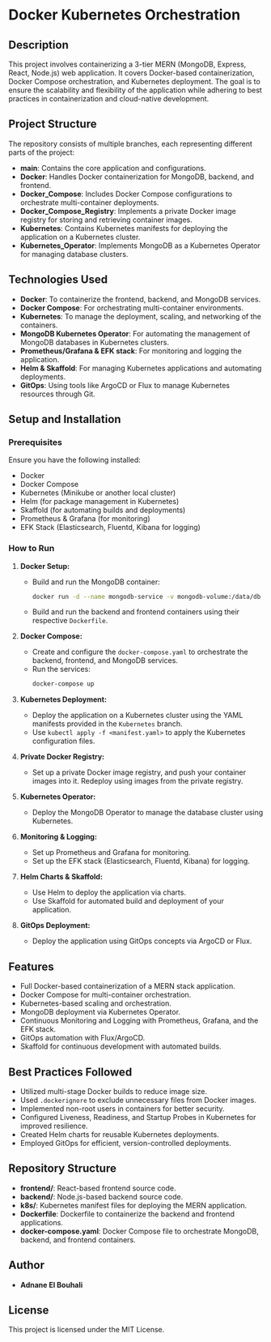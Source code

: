 # Docker Kubernetes Orchestration

## Description
This project involves containerizing a 3-tier MERN (MongoDB, Express, React, Node.js) web application. It covers Docker-based containerization, Docker Compose orchestration, and Kubernetes deployment. The goal is to ensure the scalability and flexibility of the application while adhering to best practices in containerization and cloud-native development.

## Project Structure
The repository consists of multiple branches, each representing different parts of the project:

- **main**: Contains the core application and configurations.
- **Docker**: Handles Docker containerization for MongoDB, backend, and frontend.
- **Docker_Compose**: Includes Docker Compose configurations to orchestrate multi-container deployments.
- **Docker_Compose_Registry**: Implements a private Docker image registry for storing and retrieving container images.
- **Kubernetes**: Contains Kubernetes manifests for deploying the application on a Kubernetes cluster.
- **Kubernetes_Operator**: Implements MongoDB as a Kubernetes Operator for managing database clusters.

## Technologies Used
- **Docker**: To containerize the frontend, backend, and MongoDB services.
- **Docker Compose**: For orchestrating multi-container environments.
- **Kubernetes**: To manage the deployment, scaling, and networking of the containers.
- **MongoDB Kubernetes Operator**: For automating the management of MongoDB databases in Kubernetes clusters.
- **Prometheus/Grafana & EFK stack**: For monitoring and logging the application.
- **Helm & Skaffold**: For managing Kubernetes applications and automating deployments.
- **GitOps**: Using tools like ArgoCD or Flux to manage Kubernetes resources through Git.

## Setup and Installation

### Prerequisites
Ensure you have the following installed:
- Docker
- Docker Compose
- Kubernetes (Minikube or another local cluster)
- Helm (for package management in Kubernetes)
- Skaffold (for automating builds and deployments)
- Prometheus & Grafana (for monitoring)
- EFK Stack (Elasticsearch, Fluentd, Kibana for logging)

### How to Run

1. **Docker Setup:**
    - Build and run the MongoDB container:
      ```bash
      docker run -d --name mongodb-service -v mongodb-volume:/data/db mongo
      ```
    - Build and run the backend and frontend containers using their respective `Dockerfile`.

2. **Docker Compose:**
    - Create and configure the `docker-compose.yaml` to orchestrate the backend, frontend, and MongoDB services.
    - Run the services:
      ```bash
      docker-compose up
      ```

3. **Kubernetes Deployment:**
    - Deploy the application on a Kubernetes cluster using the YAML manifests provided in the `Kubernetes` branch.
    - Use `kubectl apply -f <manifest.yaml>` to apply the Kubernetes configuration files.

4. **Private Docker Registry:**
    - Set up a private Docker image registry, and push your container images into it. Redeploy using images from the private registry.

5. **Kubernetes Operator:**
    - Deploy the MongoDB Operator to manage the database cluster using Kubernetes.

6. **Monitoring & Logging:**
    - Set up Prometheus and Grafana for monitoring.
    - Set up the EFK stack (Elasticsearch, Fluentd, Kibana) for logging.

7. **Helm Charts & Skaffold:**
    - Use Helm to deploy the application via charts.
    - Use Skaffold for automated build and deployment of your application.

8. **GitOps Deployment:**
    - Deploy the application using GitOps concepts via ArgoCD or Flux.

## Features
- Full Docker-based containerization of a MERN stack application.
- Docker Compose for multi-container orchestration.
- Kubernetes-based scaling and orchestration.
- MongoDB deployment via Kubernetes Operator.
- Continuous Monitoring and Logging with Prometheus, Grafana, and the EFK stack.
- GitOps automation with Flux/ArgoCD.
- Skaffold for continuous development with automated builds.

## Best Practices Followed
- Utilized multi-stage Docker builds to reduce image size.
- Used `.dockerignore` to exclude unnecessary files from Docker images.
- Implemented non-root users in containers for better security.
- Configured Liveness, Readiness, and Startup Probes in Kubernetes for improved resilience.
- Created Helm charts for reusable Kubernetes deployments.
- Employed GitOps for efficient, version-controlled deployments.

## Repository Structure
- **frontend/**: React-based frontend source code.
- **backend/**: Node.js-based backend source code.
- **k8s/**: Kubernetes manifest files for deploying the MERN application.
- **Dockerfile**: Dockerfile to containerize the backend and frontend applications.
- **docker-compose.yaml**: Docker Compose file to orchestrate MongoDB, backend, and frontend containers.

## Author
- **Adnane El Bouhali**  

## License
This project is licensed under the MIT License.
